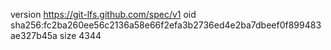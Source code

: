version https://git-lfs.github.com/spec/v1
oid sha256:fc2ba260ee56c2136a58e66f2efa3b2736ed4e2ba7dbeef0f899483ae327b45a
size 4344

